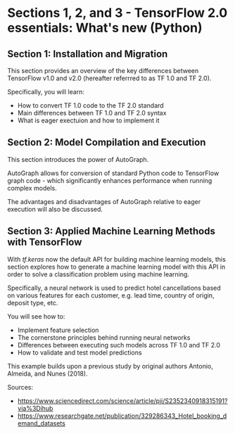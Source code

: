 # Sections 1, 2, and 3 - TensorFlow 2.0 essentials: What's new (Python)

## Section 1: Installation and Migration

This section provides an overview of the key differences between TensorFlow v1.0 and v2.0 (hereafter referrred to as TF 1.0 and TF 2.0).

Specifically, you will learn:

- How to convert TF 1.0 code to the TF 2.0 standard
- Main differences between TF 1.0 and TF 2.0 syntax
- What is eager exectuion and how to implement it

## Section 2: Model Compilation and Execution

This section introduces the power of AutoGraph.

AutoGraph allows for conversion of standard Python code to TensorFlow graph code - which significantly enhances performance when running complex models.

The advantages and disadvantages of AutoGraph relative to eager execution will also be discussed.

## Section 3: Applied Machine Learning Methods with TensorFlow

With *tf.keras* now the default API for building machine learning models, this section explores how to generate a machine learning model with this API in order to solve a classification problem using machine learning.

Specifically, a neural network is used to predict hotel cancellations based on various features for each customer, e.g. lead time, country of origin, deposit type, etc.

You will see how to:

- Implement feature selection
- The cornerstone principles behind running neural networks
- Differences between executing such models across TF 1.0 and TF 2.0
- How to validate and test model predictions

This example builds upon a previous study by original authors Antonio, Almeida, and Nunes (2018).

Sources:

- https://www.sciencedirect.com/science/article/pii/S2352340918315191?via%3Dihub
- https://www.researchgate.net/publication/329286343_Hotel_booking_demand_datasets